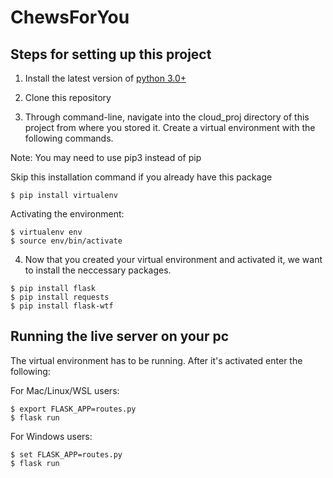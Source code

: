 # ChewsForYou

## Steps for setting up this project

1. Install the latest version of [python 3.0+](https://www.python.org/downloads/)

2. Clone this repository



3. Through command-line, navigate into the cloud_proj directory of this project from where you stored it. Create a virtual environment with the following commands.

Note: You may need to use pip3 instead of pip

Skip this installation command if you already have this package
```
$ pip install virtualenv
```

Activating the environment:
```
$ virtualenv env
$ source env/bin/activate
```



4. Now that you created your virtual environment and activated it, we want to install the neccessary packages.

```
$ pip install flask
$ pip install requests
$ pip install flask-wtf
```

## Running the live server on your pc

The virtual environment has to be running. After it's activated enter the following:

For Mac/Linux/WSL users:
```
$ export FLASK_APP=routes.py
$ flask run
```

For Windows users:
```
$ set FLASK_APP=routes.py
$ flask run
```
